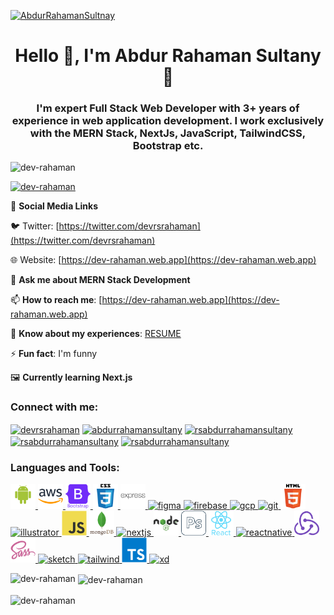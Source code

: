 [![AbdurRahamanSultnay](https://i.postimg.cc/3JBnmjWR/Abdur-Rahaman-Sultany-Web-Develper.jpg)](https://user-images.githubusercontent.com/12915136/87480122-ab9e5e00-c5fa-11ea-82b1-b4d3340b5c27.png)
<h1 align="center">Hello 👋, I'm Abdur Rahaman Sultany👋</h1>
<h3 align="center">I'm expert Full Stack Web Developer with 3+ years of experience in web application development. I work exclusively with the MERN Stack, NextJs, JavaScript, TailwindCSS, Bootstrap etc.</h3>

<p align="left"> <img src="https://komarev.com/ghpvc/?username=dev-rahaman&label=Profile%20views&color=0e75b6&style=flat" alt="dev-rahaman" /> </p>

<p align="left"> <a href="https://github.com/ryo-ma/github-profile-trophy"><img src="https://github-profile-trophy.vercel.app/?username=dev-rahaman" alt="dev-rahaman" /></a> </p>

<!-- Left Section -->
📌 **Social Media Links**

🐦 Twitter: [https://twitter.com/devrsrahaman](https://twitter.com/devrsrahaman)

🌐 Website: [https://dev-rahaman.web.app](https://dev-rahaman.web.app)

💬 **Ask me about MERN Stack Development**

📫 **How to reach me**: [https://dev-rahaman.web.app](https://dev-rahaman.web.app)

📄 **Know about my experiences**: [RESUME](https://drive.google.com/file/d/1H747YAInOVKsmsx1tbhdqNffyq3aLHPV/view?usp=drive_link)

⚡ **Fun fact**: I'm funny

<!-- Right Section -->
🖼️ **Currently learning Next.js**

 



<h3 align="left">Connect with me:</h3>
<p align="left">
<a href="https://twitter.com/devrsrahaman" target="blank"><img align="center" src="https://raw.githubusercontent.com/rahuldkjain/github-profile-readme-generator/master/src/images/icons/Social/twitter.svg" alt="devrsrahaman" height="30" width="40" /></a>
<a href="https://linkedin.com/in/abdurrahamansultany" target="blank"><img align="center" src="https://raw.githubusercontent.com/rahuldkjain/github-profile-readme-generator/master/src/images/icons/Social/linked-in-alt.svg" alt="abdurrahamansultany" height="30" width="40" /></a>
<a href="https://fb.com/rsabdurrahamansultany" target="blank"><img align="center" src="https://raw.githubusercontent.com/rahuldkjain/github-profile-readme-generator/master/src/images/icons/Social/facebook.svg" alt="rsabdurrahamansultany" height="30" width="40" /></a>
<a href="https://www.instagram.com/abdurrahamansultany/" target="blank"><img align="center" src="https://cdn-icons-png.flaticon.com/256/2111/2111463.png" alt="rsabdurrahamansultany" height="30" width="30" /></a>
<a href="https://www.pinterest.com/rsabdurrahamansultany/" target="blank"><img align="center" src="https://static-00.iconduck.com/assets.00/pinterest-icon-512x512-3vn0ggs9.png" alt="rsabdurrahamansultany" height="30" width="30" /></a>
</p>

<h3 align="left">Languages and Tools:</h3>
<p align="left"> <a href="https://developer.android.com" target="_blank" rel="noreferrer"> <img src="https://raw.githubusercontent.com/devicons/devicon/master/icons/android/android-original-wordmark.svg" alt="android" width="40" height="40"/> </a> <a href="https://aws.amazon.com" target="_blank" rel="noreferrer"> <img src="https://raw.githubusercontent.com/devicons/devicon/master/icons/amazonwebservices/amazonwebservices-original-wordmark.svg" alt="aws" width="40" height="40"/> </a> <a href="https://getbootstrap.com" target="_blank" rel="noreferrer"> <img src="https://raw.githubusercontent.com/devicons/devicon/master/icons/bootstrap/bootstrap-plain-wordmark.svg" alt="bootstrap" width="40" height="40"/> </a> <a href="https://www.w3schools.com/css/" target="_blank" rel="noreferrer"> <img src="https://raw.githubusercontent.com/devicons/devicon/master/icons/css3/css3-original-wordmark.svg" alt="css3" width="40" height="40"/> </a> <a href="https://expressjs.com" target="_blank" rel="noreferrer"> <img src="https://raw.githubusercontent.com/devicons/devicon/master/icons/express/express-original-wordmark.svg" alt="express" width="40" height="40"/> </a> <a href="https://www.figma.com/" target="_blank" rel="noreferrer"> <img src="https://www.vectorlogo.zone/logos/figma/figma-icon.svg" alt="figma" width="40" height="40"/> </a> <a href="https://firebase.google.com/" target="_blank" rel="noreferrer"> <img src="https://www.vectorlogo.zone/logos/firebase/firebase-icon.svg" alt="firebase" width="40" height="40"/> </a> <a href="https://cloud.google.com" target="_blank" rel="noreferrer"> <img src="https://www.vectorlogo.zone/logos/google_cloud/google_cloud-icon.svg" alt="gcp" width="40" height="40"/> </a> <a href="https://git-scm.com/" target="_blank" rel="noreferrer"> <img src="https://www.vectorlogo.zone/logos/git-scm/git-scm-icon.svg" alt="git" width="40" height="40"/> </a> <a href="https://www.w3.org/html/" target="_blank" rel="noreferrer"> <img src="https://raw.githubusercontent.com/devicons/devicon/master/icons/html5/html5-original-wordmark.svg" alt="html5" width="40" height="40"/> </a> <a href="https://www.adobe.com/in/products/illustrator.html" target="_blank" rel="noreferrer"> <img src="https://www.vectorlogo.zone/logos/adobe_illustrator/adobe_illustrator-icon.svg" alt="illustrator" width="40" height="40"/> </a> <a href="https://developer.mozilla.org/en-US/docs/Web/JavaScript" target="_blank" rel="noreferrer"> <img src="https://raw.githubusercontent.com/devicons/devicon/master/icons/javascript/javascript-original.svg" alt="javascript" width="40" height="40"/> </a> <a href="https://www.mongodb.com/" target="_blank" rel="noreferrer"> <img src="https://raw.githubusercontent.com/devicons/devicon/master/icons/mongodb/mongodb-original-wordmark.svg" alt="mongodb" width="40" height="40"/> </a> <a href="https://nextjs.org/" target="_blank" rel="noreferrer"> <img src="https://cdn.worldvectorlogo.com/logos/nextjs-2.svg" alt="nextjs" width="40" height="40"/> </a> <a href="https://nodejs.org" target="_blank" rel="noreferrer"> <img src="https://raw.githubusercontent.com/devicons/devicon/master/icons/nodejs/nodejs-original-wordmark.svg" alt="nodejs" width="40" height="40"/> </a> <a href="https://www.photoshop.com/en" target="_blank" rel="noreferrer"> <img src="https://raw.githubusercontent.com/devicons/devicon/master/icons/photoshop/photoshop-line.svg" alt="photoshop" width="40" height="40"/> </a> <a href="https://reactjs.org/" target="_blank" rel="noreferrer"> <img src="https://raw.githubusercontent.com/devicons/devicon/master/icons/react/react-original-wordmark.svg" alt="react" width="40" height="40"/> </a> <a href="https://reactnative.dev/" target="_blank" rel="noreferrer"> <img src="https://reactnative.dev/img/header_logo.svg" alt="reactnative" width="40" height="40"/> </a> <a href="https://redux.js.org" target="_blank" rel="noreferrer"> <img src="https://raw.githubusercontent.com/devicons/devicon/master/icons/redux/redux-original.svg" alt="redux" width="40" height="40"/> </a> <a href="https://sass-lang.com" target="_blank" rel="noreferrer"> <img src="https://raw.githubusercontent.com/devicons/devicon/master/icons/sass/sass-original.svg" alt="sass" width="40" height="40"/> </a> <a href="https://www.sketch.com/" target="_blank" rel="noreferrer"> <img src="https://www.vectorlogo.zone/logos/sketchapp/sketchapp-icon.svg" alt="sketch" width="40" height="40"/> </a> <a href="https://tailwindcss.com/" target="_blank" rel="noreferrer"> <img src="https://www.vectorlogo.zone/logos/tailwindcss/tailwindcss-icon.svg" alt="tailwind" width="40" height="40"/> </a> <a href="https://www.typescriptlang.org/" target="_blank" rel="noreferrer"> <img src="https://raw.githubusercontent.com/devicons/devicon/master/icons/typescript/typescript-original.svg" alt="typescript" width="40" height="40"/> </a> <a href="https://www.adobe.com/products/xd.html" target="_blank" rel="noreferrer"> <img src="https://cdn.worldvectorlogo.com/logos/adobe-xd.svg" alt="xd" width="40" height="40"/> </a> </p>

<p><img align="left" src="https://github-readme-stats.vercel.app/api/top-langs?username=dev-rahaman&show_icons=true&locale=en&layout=compact" alt="dev-rahaman" /></p>

<p>&nbsp;<img align="center" src="https://github-readme-stats.vercel.app/api?username=dev-rahaman&show_icons=true&locale=en" alt="dev-rahaman" /></p>

<p><img align="center" src="https://github-readme-streak-stats.herokuapp.com/?user=dev-rahaman&" alt="dev-rahaman" /></p>
